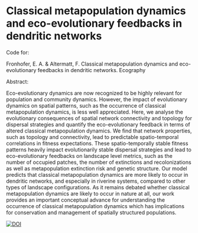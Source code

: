 # Classical metapopulation dynamics and eco-evolutionary feedbacks in dendritic networks

Code for:

Fronhofer, E. A. & Altermatt, F. Classical metapopulation dynamics and eco-evolutionary feedbacks in dendritic networks. Ecography

Abstract: 

Eco-evolutionary dynamics are now recognized to be highly relevant for population and community dynamics. However, the impact of evolutionary dynamics on spatial patterns, such as the occurrence of classical metapopulation dynamics, is less well appreciated. Here, we analyse the evolutionary consequences of spatial network connectivity and topology for dispersal strategies and quantify the eco-evolutionary feedback in terms of altered classical metapopulation dynamics. We find that network properties, such as topology and connectivity, lead to predictable spatio-temporal correlations in fitness expectations. These spatio-temporally stable fitness patterns heavily impact evolutionarily stable dispersal strategies and lead to eco-evolutionary feedbacks on landscape level metrics, such as the number of occupied patches, the number of extinctions and recolonizations as well as metapopulation extinction risk and genetic structure. Our model predicts that classical metapopulation dynamics are more likely to occur in dendritic networks, and especially in riverine systems, compared to other types of landscape configurations. As it remains debated whether classical metapopulation dynamics are likely to occur in nature at all, our work provides an important conceptual advance for understanding the occurrence of classical metapopulation dynamics which has implications for conservation and management of spatially structured populations.



[![DOI](https://zenodo.org/badge/74766314.svg)](https://zenodo.org/badge/latestdoi/74766314)

